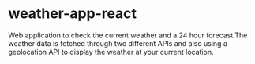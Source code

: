 # weather-app-react
Web application to check the current weather and a 24 hour forecast.The weather data is fetched through two different APIs and also using a geolocation API to display the weather at your current location.
